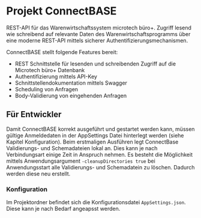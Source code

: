 # Projekt ConnectBASE

REST-API für das Warenwirtschaftssystem microtech büro+. Zugriff lesend wie schreibend auf relevante Daten des Warenwirtschaftsprogramms über eine moderne REST-API mittels sicherer Authentifizierungsmechanismen.

ConnectBASE stellt folgende Features bereit:
- REST Schnittstelle für lesenden und schreibenden Zugriff auf die Microtech büro+ Datenbank
- Authentifizierung mittels API-Key
- Schnittstellendokumentation mittels Swagger
- Scheduling von Anfragen
- Body-Validierung von eingehenden Anfragen

## Für Entwickler

Damit ConnectBASE korrekt ausgeführt und gestartet werden kann, müssen gültige Anmeldedaten in der AppSettings Datei hinterlegt werden (siehe Kapitel Konfiguration).
Beim erstmaligen Ausführen legt ConnectBase Validierungs- und Schemadateien lokal an. Dies kann je nach Verbindungsart einige Zeit in Anspruch nehmen.
Es besteht die Möglichkeit mittels Anwendungsargument `-cleanupDirectories true` bei Anwendungsstart alle Validierungs- und Schemadatein zu löschen. Dadurch werden diese neu erstellt.

### Konfiguration

Im Projektordner befindet sich die Konfigurationsdatei `AppSettings.json`.
Diese kann je nach Bedarf angeapsst werden.
